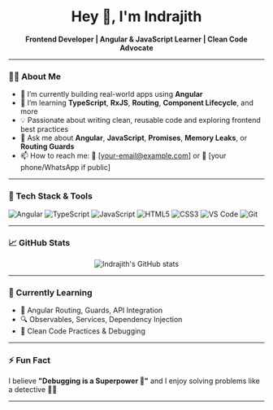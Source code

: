 <h1 align="center">Hey 👋, I'm Indrajith</h1>

<p align="center">
  <b>Frontend Developer | Angular & JavaScript Learner | Clean Code Advocate</b>
</p>

---

### 👨‍💻 About Me

- 🔭 I’m currently building real-world apps using **Angular**
- 🌱 I’m learning **TypeScript**, **RxJS**, **Routing**, **Component Lifecycle**, and more
- 💡 Passionate about writing clean, reusable code and exploring frontend best practices
- 💬 Ask me about **Angular**, **JavaScript**, **Promises**, **Memory Leaks**, or **Routing Guards**
- 📫 How to reach me: 📧 [your-email@example.com] or 📱 [your phone/WhatsApp if public]

---

### 🚀 Tech Stack & Tools

![Angular](https://img.shields.io/badge/Angular-DD0031?style=for-the-badge&logo=angular&logoColor=white)
![TypeScript](https://img.shields.io/badge/TypeScript-007ACC?style=for-the-badge&logo=typescript&logoColor=white)
![JavaScript](https://img.shields.io/badge/JavaScript-F7DF1E?style=for-the-badge&logo=javascript&logoColor=black)
![HTML5](https://img.shields.io/badge/HTML5-E34F26?style=for-the-badge&logo=html5&logoColor=white)
![CSS3](https://img.shields.io/badge/CSS3-1572B6?style=for-the-badge&logo=css3&logoColor=white)
![VS Code](https://img.shields.io/badge/VS%20Code-007ACC?style=for-the-badge&logo=visual-studio-code&logoColor=white)
![Git](https://img.shields.io/badge/Git-F05032?style=for-the-badge&logo=git&logoColor=white)

---

### 📈 GitHub Stats

<p align="center">
  <img src="https://github-readme-stats.vercel.app/api?username=YOUR_GITHUB_USERNAME&show_icons=true&theme=radical" alt="Indrajith's GitHub stats"/>
</p>

---

### 🌱 Currently Learning

- 🧠 Angular Routing, Guards, API Integration  
- 🔍 Observables, Services, Dependency Injection  
- 🧪 Clean Code Practices & Debugging

---

### ⚡ Fun Fact
I believe **"Debugging is a Superpower 💪"** and I enjoy solving problems like a detective 🕵️‍♂️

---

